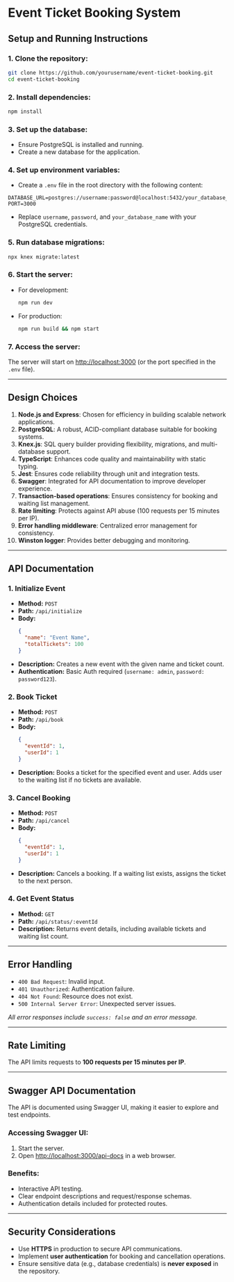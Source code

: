 # Event Ticket Booking System

## Setup and Running Instructions

### 1. Clone the repository:
```sh
git clone https://github.com/yourusername/event-ticket-booking.git
cd event-ticket-booking
```

### 2. Install dependencies:
```sh
npm install
```

### 3. Set up the database:

- Ensure PostgreSQL is installed and running.
- Create a new database for the application.

### 4. Set up environment variables:

- Create a `.env` file in the root directory with the following content:
```env
DATABASE_URL=postgres://username:password@localhost:5432/your_database_name
PORT=3000
```
- Replace `username`, `password`, and `your_database_name` with your PostgreSQL credentials.

### 5. Run database migrations:
```sh
npx knex migrate:latest
```

### 6. Start the server:

- For development:
  ```sh
  npm run dev
  ```
- For production:
  ```sh
  npm run build && npm start
  ```

### 7. Access the server:
The server will start on [http://localhost:3000](http://localhost:3000) (or the port specified in the `.env` file).

---

## Design Choices

1. **Node.js and Express**: Chosen for efficiency in building scalable network applications.
2. **PostgreSQL**: A robust, ACID-compliant database suitable for booking systems.
3. **Knex.js**: SQL query builder providing flexibility, migrations, and multi-database support.
4. **TypeScript**: Enhances code quality and maintainability with static typing.
5. **Jest**: Ensures code reliability through unit and integration tests.
6. **Swagger**: Integrated for API documentation to improve developer experience.
7. **Transaction-based operations**: Ensures consistency for booking and waiting list management.
8. **Rate limiting**: Protects against API abuse (100 requests per 15 minutes per IP).
9. **Error handling middleware**: Centralized error management for consistency.
10. **Winston logger**: Provides better debugging and monitoring.

---

## API Documentation

### 1. Initialize Event
- **Method:** `POST`
- **Path:** `/api/initialize`
- **Body:**
  ```json
  {
    "name": "Event Name",
    "totalTickets": 100
  }
  ```
- **Description:** Creates a new event with the given name and ticket count.
- **Authentication:** Basic Auth required (`username: admin`, `password: password123`).

### 2. Book Ticket
- **Method:** `POST`
- **Path:** `/api/book`
- **Body:**
  ```json
  {
    "eventId": 1,
    "userId": 1
  }
  ```
- **Description:** Books a ticket for the specified event and user. Adds user to the waiting list if no tickets are available.

### 3. Cancel Booking
- **Method:** `POST`
- **Path:** `/api/cancel`
- **Body:**
  ```json
  {
    "eventId": 1,
    "userId": 1
  }
  ```
- **Description:** Cancels a booking. If a waiting list exists, assigns the ticket to the next person.

### 4. Get Event Status
- **Method:** `GET`
- **Path:** `/api/status/:eventId`
- **Description:** Returns event details, including available tickets and waiting list count.

---

## Error Handling

- `400 Bad Request`: Invalid input.
- `401 Unauthorized`: Authentication failure.
- `404 Not Found`: Resource does not exist.
- `500 Internal Server Error`: Unexpected server issues.

_All error responses include `success: false` and an error message._

---

## Rate Limiting

The API limits requests to **100 requests per 15 minutes per IP**.

---

## Swagger API Documentation

The API is documented using Swagger UI, making it easier to explore and test endpoints.

### Accessing Swagger UI:
1. Start the server.
2. Open [http://localhost:3000/api-docs](http://localhost:3000/api-docs) in a web browser.

### Benefits:
- Interactive API testing.
- Clear endpoint descriptions and request/response schemas.
- Authentication details included for protected routes.

---

## Security Considerations

- Use **HTTPS** in production to secure API communications.
- Implement **user authentication** for booking and cancellation operations.
- Ensure sensitive data (e.g., database credentials) is **never exposed** in the repository.

